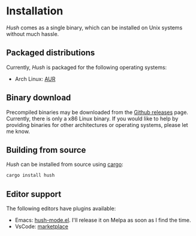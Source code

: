 # Installation

*Hush* comes as a single binary, which can be installed on Unix systems without much hassle.

## Packaged distributions

Currently, *Hush* is packaged for the following operating systems:

- Arch Linux: [AUR](https://aur.archlinux.org/packages/hush-bin)

## Binary download

Precompiled binaries may be downloaded from the [Github releases](https://github.com/hush-shell/hush/releases) page. Currently, there is only a x86 Linux binary. If you would like to help by providing binaries for other architectures or operating systems, please let me know.

## Building from source

*Hush* can be installed from source using [cargo](https://crates.io/crates/hush):

```bash
cargo install hush
```

## Editor support

The following editors have plugins available:

- Emacs: [hush-mode.el](https://github.com/hush-shell/hush/blob/master/syntax-highlight/emacs/hush-mode.el). I'll release it on Melpa as soon as I find the time.
- VsCode: [marketplace](https://marketplace.visualstudio.com/items?itemName=hush-vscode.hush)
